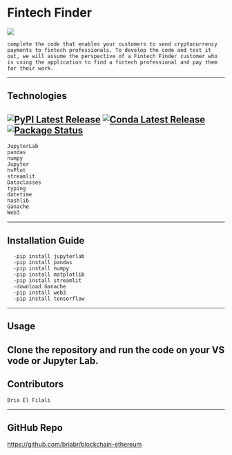 # Fintech Finder
![](./18-4-application-image.png)
```
complete the code that enables your customers to send cryptocurrency payments to fintech professionals. To develop the code and test it out, we will assume the perspective of a Fintech Finder customer who is using the application to find a fintech professional and pay them for their work.
```
----
## Technologies
[![PyPI Latest Release](https://img.shields.io/pypi/v/pandas.svg)](https://pypi.org/project/pandas/)
[![Conda Latest Release](https://anaconda.org/conda-forge/pandas/badges/version.svg)](https://anaconda.org/anaconda/pandas/)
[![Package Status](https://img.shields.io/pypi/status/pandas.svg)](https://pypi.org/project/pandas/)
---
```
JupyterLab 
pandas
numpy 
Jupyter
hvPlot
streamlit
Dataclasses
typing
datetime
hashlib
Ganache
Web3
``` 
---
## Installation Guide
```
  -pip install jupyterlab
  -pip install pandas
  -pip install numpy
  -pip install matplotlib
  -pip install streamlit
  -download Ganache
  -pip install web3
  -pip install tensorflow
  ```
  ---
## Usage

Clone the repository and run the code on your VS vode or Jupyter Lab.
---
## Contributors
```
Bria El Filali
```
---
## GitHub Repo
https://github.com/briabr/blockchain-ethereum


